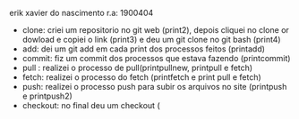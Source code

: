 erik xavier do nascimento r.a: 1900404

- clone: criei um repositorio no git web (print2), depois cliquei no clone or dowload e copiei o link (print3) e deu um git clone no git bash (print4)
- add: dei um git add em cada print dos processos feitos (printadd)
- commit: fiz um commit dos processos que estava fazendo (printcommit)
- pull : realizei o processo de pull(printpullnew, printpull e fetch)
- fetch: realizei o processo do fetch (printfetch e print pull e fetch)
- push: realizei o processo push para subir os arquivos no site (printpush e printpush2)
- checkout: no final deu um checkout (
